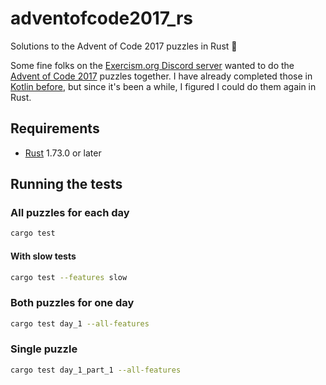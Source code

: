 # adventofcode2017_rs

Solutions to the Advent of Code 2017 puzzles in Rust 🦀

Some fine folks on the [Exercism.org Discord server](https://exercism.org/r/discord) wanted to do the [Advent of Code 2017](https://adventofcode.com/2017) puzzles together.
I have already completed those in [Kotlin before](https://github.com/clechasseur/adventofcode2017), but since it's been a while, I figured I could do them again in Rust.

## Requirements

* [Rust](https://www.rust-lang.org/) 1.73.0 or later

## Running the tests

### All puzzles for each day

```sh
cargo test
```

#### With slow tests

```sh
cargo test --features slow
```

### Both puzzles for one day

```sh
cargo test day_1 --all-features
```

### Single puzzle

```sh
cargo test day_1_part_1 --all-features
```
